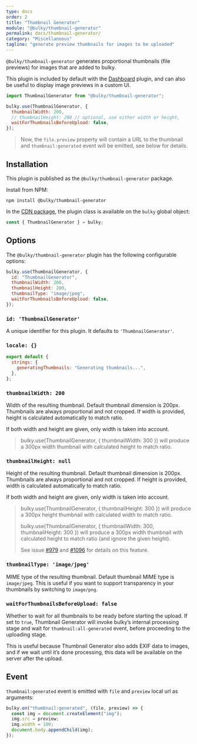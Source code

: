 ```yaml
---
type: docs
order: 2
title: "Thumbnail Generator"
module: "@bulky/thumbnail-generator"
permalink: docs/thumbnail-generator/
category: "Miscellaneous"
tagline: "generate preview thumbnails for images to be uploaded"
---
```


`@bulky/thumbnail-generator` generates proportional thumbnails (file previews) for images that are added to bulky.

This plugin is included by default with the [Dashboard](/docs/dashboard) plugin, and can also be useful to display image previews in a custom UI.

```js
import ThumbnailGenerator from "@bulky/thumbnail-generator";

bulky.use(ThumbnailGenerator, {
  thumbnailWidth: 200,
  // thumbnailHeight: 200 // optional, use either width or height,
  waitForThumbnailsBeforeUpload: false,
});
```

> Now, the `file.preview` property will contain a URL to the thumbnail and `thumbnail:generated` event will be emitted, see below for details.

## Installation

This plugin is published as the `@bulky/thumbnail-generator` package.

Install from NPM:

```shell
npm install @bulky/thumbnail-generator
```

In the [CDN package](/docs/#With-a-script-tag), the plugin class is available on the `bulky` global object:

```js
const { ThumbnailGenerator } = bulky;
```

## Options

The `@bulky/thumbnail-generator` plugin has the following configurable options:

```js
bulky.use(ThumbnailGenerator, {
  id: "ThumbnailGenerator",
  thumbnailWidth: 200,
  thumbnailHeight: 200,
  thumbnailType: "image/jpeg",
  waitForThumbnailsBeforeUpload: false,
});
```

### `id: 'ThumbnailGenerator'`

A unique identifier for this plugin. It defaults to `'ThumbnailGenerator'`.

### `locale: {}`

```js
export default {
  strings: {
    generatingThumbnails: "Generating thumbnails...",
  },
};
```

### `thumbnailWidth: 200`

Width of the resulting thumbnail. Default thumbnail dimension is 200px. Thumbnails are always proportional and not cropped. If width is provided, height is calculated automatically to match ratio.

If both width and height are given, only width is taken into account.

> bulky.use(ThumbnailGenerator, { thumbnailWidth: 300 }) will produce a 300px width thumbnail with calculated height to match ratio.

### `thumbnailHeight: null`

Height of the resulting thumbnail. Default thumbnail dimension is 200px. Thumbnails are always proportional and not cropped. If height is provided, width is calculated automatically to match ratio.

If both width and height are given, only width is taken into account.

> bulky.use(ThumbnailGenerator, { thumbnailHeight: 300 }) will produce a 300px height thumbnail with calculated width to match ratio.
>
> bulky.use(ThumbnailGenerator, { thumbnailWidth: 300, thumbnailHeight: 300 }) will produce a 300px width thumbnail with calculated height to match ratio (and ignore the given height).
>
> See issue [#979](https://github.com/transloadit/bulky/issues/979) and [#1096](https://github.com/transloadit/bulky/pull/1096) for details on this feature.

### `thumbnailType: 'image/jpeg'`

MIME type of the resulting thumbnail. Default thumbnail MIME type is `image/jpeg`. This is useful if you want to support transparency in your thumbnails by switching to `image/png`.

### `waitForThumbnailsBeforeUpload: false`

Whether to wait for all thumbnails to be ready before starting the upload. If set to `true`, Thumbnail Generator will invoke bulky’s internal processing stage and wait for `thumbnail:all-generated` event, before proceeding to the uploading stage.

This is useful because Thumbnail Generator also adds EXIF data to images, and if we wait until it’s done processing, this data will be available on the server after the upload.

## Event

`thumbnail:generated` event is emitted with `file` and `preview` local url as arguments:

```js
bulky.on("thumbnail:generated", (file, preview) => {
  const img = document.createElement("img");
  img.src = preview;
  img.width = 100;
  document.body.appendChild(img);
});
```

